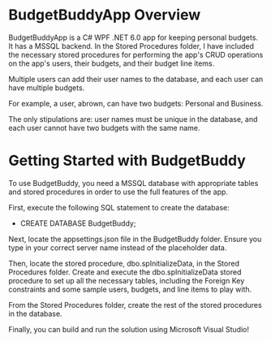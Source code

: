 # BudgetBuddyApp Overview

BudgetBuddyApp is a C# WPF .NET 6.0 app for keeping personal budgets. It has a MSSQL backend. In the Stored Procedures folder, I have included the necessary stored procedures for performing the app's CRUD operations on the app's users, their budgets, and their budget line items.

Multiple users can add their user names to the database, and each user can have multiple budgets.

For example, a user, abrown, can have two budgets: Personal and Business.

The only stipulations are: user names must be unique in the database, and each user cannot have two budgets with the same name.

# Getting Started with BudgetBuddy

To use BudgetBuddy, you need a MSSQL database with appropriate tables and stored procedures in order to use the full features of the app.

First, execute the following SQL statement to create the database:

- CREATE DATABASE BudgetBuddy;

Next, locate the appsettings.json file in the BudgetBuddy folder. Ensure you type in your correct server name instead of the placeholder data.

Then, locate the stored procedure, dbo.spInitializeData, in the Stored Procedures folder. Create and execute the dbo.spInitializeData stored procedure to set up all the necessary tables, including the Foreign Key constraints and some sample users, budgets, and line items to play with.

From the Stored Procedures folder, create the rest of the stored procedures in the database.

Finally, you can build and run the solution using Microsoft Visual Studio!
